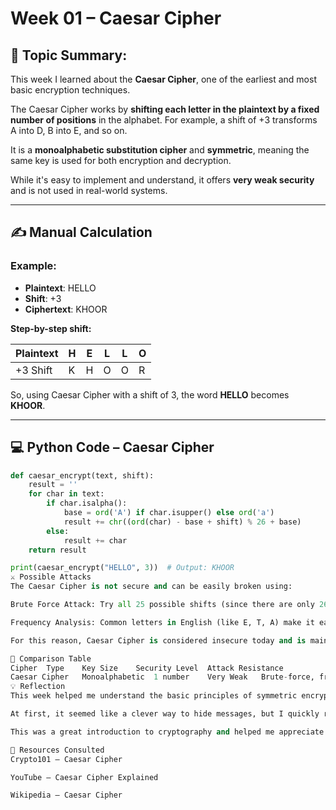 
# Week 01 – Caesar Cipher

## 🔐 Topic Summary:
This week I learned about the **Caesar Cipher**, one of the earliest and most basic encryption techniques.

The Caesar Cipher works by **shifting each letter in the plaintext by a fixed number of positions** in the alphabet. For example, a shift of +3 transforms A into D, B into E, and so on.

It is a **monoalphabetic substitution cipher** and **symmetric**, meaning the same key is used for both encryption and decryption.

While it's easy to implement and understand, it offers **very weak security** and is not used in real-world systems.

---

## ✍️ Manual Calculation

### Example:

- **Plaintext**: HELLO  
- **Shift**: +3  
- **Ciphertext**: KHOOR

**Step-by-step shift:**

| Plaintext | H | E | L | L | O |
|-----------|---|---|---|---|---|
| +3 Shift  | K | H | O | O | R |

So, using Caesar Cipher with a shift of 3, the word **HELLO** becomes **KHOOR**.

---

## 💻 Python Code – Caesar Cipher

```python
def caesar_encrypt(text, shift):
    result = ''
    for char in text:
        if char.isalpha():
            base = ord('A') if char.isupper() else ord('a')
            result += chr((ord(char) - base + shift) % 26 + base)
        else:
            result += char
    return result

print(caesar_encrypt("HELLO", 3))  # Output: KHOOR
⚔️ Possible Attacks
The Caesar Cipher is not secure and can be easily broken using:

Brute Force Attack: Try all 25 possible shifts (since there are only 26 letters).

Frequency Analysis: Common letters in English (like E, T, A) make it easy to guess the plaintext.

For this reason, Caesar Cipher is considered insecure today and is mainly used for educational purposes.

🔁 Comparison Table
Cipher	Type	Key Size	Security Level	Attack Resistance
Caesar Cipher	Monoalphabetic	1 number	Very Weak	Brute-force, frequency
💡 Reflection
This week helped me understand the basic principles of symmetric encryption. I enjoyed manually solving and writing the Caesar cipher in Python.

At first, it seemed like a clever way to hide messages, but I quickly realized how vulnerable it is. The fact that it can be broken in seconds using brute-force or frequency analysis shows how important stronger encryption is in modern systems.

This was a great introduction to cryptography and helped me appreciate why key management and randomness are important for security.

🔗 Resources Consulted
Crypto101 – Caesar Cipher

YouTube – Caesar Cipher Explained

Wikipedia – Caesar Cipher
